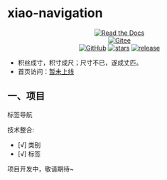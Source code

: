 # xiao-navigation

<p style="text-align: center">
 <a href="https://badgen.net/https/cal-badge-icd0onfvrxx6.runkit.sh/Asia/Shanghai" target="_blank"><img alt="Read the Docs" src="https://badgen.net/https/cal-badge-icd0onfvrxx6.runkit.sh/Asia/Shanghai"></a><br/>
 <a href="https://gitee.com/xiangshaw/xiao-navigation" target="_blank"><img alt="Gitee" src="https://img.shields.io/badge/Gitee-xiao-navigation-orange?style=social&logo=gitee&colorA=F77234&link=https://gitee.com/xiangshaw/xiao-navigation"></a><br/>
 <a href="https://github.com/xiangshaw/xiao-navigation" target="_blank"><img alt="GitHub" src="https://img.shields.io/badge/Github-xiao-navigation-orange?style=social&logo=github&colorA=F77234&link=https://github.com/xiangshaw/xiao-navigation"></a>
 <a href="https://github.com/xiangshaw/xiao-navigation" target="_blank"><img alt="stars" src="https://badgen.net/github/stars/xiangshaw/xiao-navigation"></a>
 <a href="https://github.com/xiangshaw/xiao-navigation" target="_blank"><img alt="release" src="https://badgen.net/github/release/xiangshaw/xiao-navigation"></a>
</p>


- 积丝成寸，积寸成尺；尺寸不已，遂成丈匹。
- 首页访问：[暂未上线](https://coisini.cn/page)

## 一、项目
标签导航


技术整合:

- [√] 类别
- [√] 标签

项目开发中，敬请期待~
